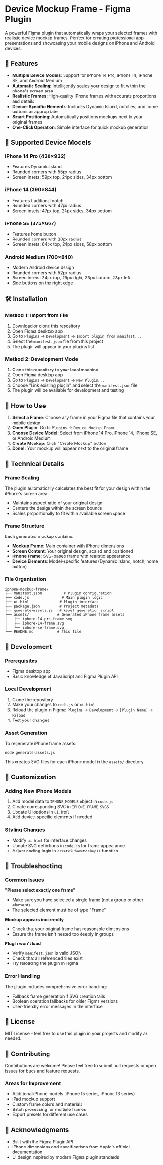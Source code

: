 # Device Mockup Frame - Figma Plugin

A powerful Figma plugin that automatically wraps your selected frames with realistic device mockup frames. Perfect for creating professional app presentations and showcasing your mobile designs on iPhone and Android devices.

## 🚀 Features

- **Multiple Device Models**: Support for iPhone 14 Pro, iPhone 14, iPhone SE, and Android Medium
- **Automatic Scaling**: Intelligently scales your design to fit within the phone's screen area
- **Realistic Frames**: High-quality iPhone frames with accurate proportions and details
- **Device-Specific Elements**: Includes Dynamic Island, notches, and home buttons as appropriate
- **Smart Positioning**: Automatically positions mockups next to your original frames
- **One-Click Operation**: Simple interface for quick mockup generation

## 📱 Supported Device Models

### iPhone 14 Pro (430×932)
- Features Dynamic Island
- Rounded corners with 55px radius
- Screen insets: 59px top, 24px sides, 34px bottom

### iPhone 14 (390×844)
- Features traditional notch
- Rounded corners with 47px radius
- Screen insets: 47px top, 24px sides, 34px bottom

### iPhone SE (375×667)
- Features home button
- Rounded corners with 20px radius
- Screen insets: 64px top, 24px sides, 58px bottom

### Android Medium (700×840)
- Modern Android device design
- Rounded corners with 52px radius
- Screen insets: 24px top, 26px right, 23px bottom, 23px left
- Side buttons on the right edge

## 🛠 Installation

### Method 1: Import from File
1. Download or clone this repository
2. Open Figma desktop app
3. Go to `Plugins` → `Development` → `Import plugin from manifest...`
4. Select the `manifest.json` file from this project
5. The plugin will appear in your plugins list

### Method 2: Development Mode
1. Clone this repository to your local machine
2. Open Figma desktop app
3. Go to `Plugins` → `Development` → `New Plugin...`
4. Choose "Link existing plugin" and select the `manifest.json` file
5. The plugin will be available for development and testing

## 🎯 How to Use

1. **Select a Frame**: Choose any frame in your Figma file that contains your mobile design
2. **Open Plugin**: Go to `Plugins` → `Device Mockup Frame`
3. **Choose Device Model**: Select from iPhone 14 Pro, iPhone 14, iPhone SE, or Android Medium
4. **Create Mockup**: Click "Create Mockup" button
5. **Done!**: Your mockup will appear next to the original frame

## 📐 Technical Details

### Frame Scaling
The plugin automatically calculates the best fit for your design within the iPhone's screen area:
- Maintains aspect ratio of your original design
- Centers the design within the screen bounds
- Scales proportionally to fit within available screen space

### Frame Structure
Each generated mockup contains:
- **Mockup Frame**: Main container with iPhone dimensions
- **Screen Content**: Your original design, scaled and positioned
- **iPhone Frame**: SVG-based frame with realistic appearance
- **Device Elements**: Model-specific features (Dynamic Island, notch, home button)

### File Organization
```
iphone-mockup-frame/
├── manifest.json          # Plugin configuration
├── code.js               # Main plugin logic
├── ui.html              # Plugin interface
├── package.json         # Project metadata
├── generate-assets.js   # Asset generation script
├── assets/             # Generated iPhone frame assets
│   ├── iphone-14-pro-frame.svg
│   ├── iphone-14-frame.svg
│   └── iphone-se-frame.svg
└── README.md           # This file
```

## 🔧 Development

### Prerequisites
- Figma desktop app
- Basic knowledge of JavaScript and Figma Plugin API

### Local Development
1. Clone the repository
2. Make your changes to `code.js` or `ui.html`
3. Reload the plugin in Figma: `Plugins` → `Development` → `[Plugin Name]` → `Reload`
4. Test your changes

### Asset Generation
To regenerate iPhone frame assets:
```bash
node generate-assets.js
```

This creates SVG files for each iPhone model in the `assets/` directory.

## 🎨 Customization

### Adding New iPhone Models
1. Add model data to `IPHONE_MODELS` object in `code.js`
2. Create corresponding SVG in `IPHONE_FRAME_SVGS`
3. Update UI options in `ui.html`
4. Add device-specific elements if needed

### Styling Changes
- Modify `ui.html` for interface changes
- Update SVG definitions in `code.js` for frame appearance
- Adjust scaling logic in `createiPhoneMockup()` function

## 🐛 Troubleshooting

### Common Issues

**"Please select exactly one frame"**
- Make sure you have selected a single frame (not a group or other element)
- The selected element must be of type "Frame"

**Mockup appears incorrectly**
- Check that your original frame has reasonable dimensions
- Ensure the frame isn't nested too deeply in groups

**Plugin won't load**
- Verify `manifest.json` is valid JSON
- Check that all referenced files exist
- Try reloading the plugin in Figma

### Error Handling
The plugin includes comprehensive error handling:
- Fallback frame generation if SVG creation fails
- Boolean operation fallbacks for older Figma versions
- User-friendly error messages in the interface

## 📄 License

MIT License - feel free to use this plugin in your projects and modify as needed.

## 🤝 Contributing

Contributions are welcome! Please feel free to submit pull requests or open issues for bugs and feature requests.

### Areas for Improvement
- Additional iPhone models (iPhone 15 series, iPhone 13 series)
- iPad mockup support
- Custom frame colors and materials
- Batch processing for multiple frames
- Export presets for different use cases

## 🙏 Acknowledgments

- Built with the Figma Plugin API
- iPhone dimensions and specifications from Apple's official documentation
- UI design inspired by modern Figma plugin standards